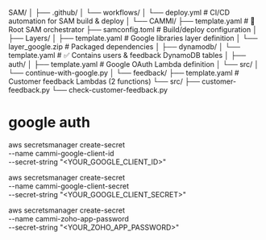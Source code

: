 SAM/
│
├── .github/
│   └── workflows/
│       └── deploy.yml               # CI/CD automation for SAM build & deploy
│
└── CAMMI/
    ├── template.yaml                # 🧩 Root SAM orchestrator
    ├── samconfig.toml               # Build/deploy configuration
    │
    ├── Layers/
    │   ├── template.yaml            # Google libraries layer definition
    │   └── layer_google.zip         # Packaged dependencies
    │
    ├── dynamodb/
    │   └── template.yaml            # ✅ Contains users & feedback DynamoDB tables
    │
    ├── auth/
    │   ├── template.yaml            # Google OAuth Lambda definition
    │   └── src/
    │       └── continue-with-google.py
    │
    └── feedback/
        ├── template.yaml            # Customer feedback Lambdas (2 functions)
        └── src/
            ├── customer-feedback.py
            └── check-customer-feedback.py



# google auth
aws secretsmanager create-secret \
  --name cammi-google-client-id \
  --secret-string "<YOUR_GOOGLE_CLIENT_ID>"

aws secretsmanager create-secret \
  --name cammi-google-client-secret \
  --secret-string "<YOUR_GOOGLE_CLIENT_SECRET>"

aws secretsmanager create-secret \
  --name cammi-zoho-app-password \
  --secret-string "<YOUR_ZOHO_APP_PASSWORD>"
